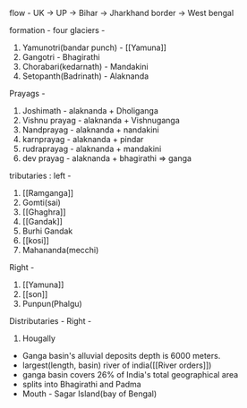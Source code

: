 flow - UK -> UP -> Bihar -> Jharkhand border -> West bengal

formation - 
four glaciers -
1. Yamunotri(bandar punch) - [[Yamuna]]
2. Gangotri - Bhagirathi
3. Chorabari(kedarnath) - Mandakini
4. Setopanth(Badrinath) - Alaknanda

Prayags - 
1. Joshimath - alaknanda + Dholiganga
2. Vishnu prayag - alaknanda + Vishnuganga
3. Nandprayag - alaknanda + nandakini
4. karnprayag - alaknanda + pindar
5. rudraprayag - alaknanda + mandakini
6. dev prayag - alaknanda + bhagirathi => ganga

tributaries :
left - 
1. [[Ramganga]]
2. Gomti(sai)
3. [[Ghaghra]]
4. [[Gandak]]
5. Burhi Gandak
6. [[kosi]]
7. Mahananda(mecchi)

Right -
1. [[Yamuna]]
2. [[son]]
3. Punpun(Phalgu)

Distributaries - 
Right - 
1. Hougally

- Ganga basin's alluvial deposits depth is 6000 meters.
- largest(length, basin) river of india([[River orders]])
- ganga basin covers 26% of India's total geographical area
- splits into Bhagirathi and Padma
- Mouth - Sagar Island(bay of Bengal)
